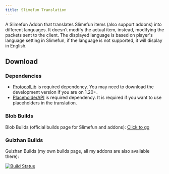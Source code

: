 ```yaml
---
title: Slimefun Translation
---
```


A Slimefun Addon that translates Slimefun items (also support addons) into different languages. It doesn't modify the actual item, instead, modifying the packets sent to the client. The displayed language is based on player's language setting in Slimefun, if the language is not supported, it will display in English.

## Download

### Dependencies

- [ProtocolLib](https://www.spigotmc.org/resources/protocollib.1997/) is required dependency. You may need to download the development version if you are on 1.20+.
- [PlaceholderAPI](https://www.spigotmc.org/resources/placeholderapi.6245/) is required dependency. It is required if you want to use placeholders in the translation.

### Blob Builds

Blob Builds (official builds page for Slimefun and addons): [Click to go](https://blob.build/project/SlimefunTranslation/Dev)

### Guizhan Builds

Guizhan Builds (my own builds page, all my addons are also available there):

[![Build Status](https://builds.guizhanss.com/api/badge/ybw0014/SlimefunTranslation/master/latest)](https://builds.guizhanss.com/ybw0014/SlimefunTranslation/master)
